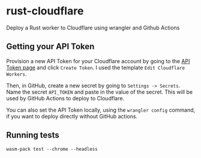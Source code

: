 # rust-cloudflare

Deploy a Rust worker to Cloudflare using wrangler and Github Actions



## Getting your API Token

Provision a new API Token for your Cloudflare account by going to the [API Token page](https://dash.cloudflare.com/profile/api-tokens) and click `Create Token`. I used the template `Edit Cloudflare Workers`.

Then, in GitHub, create a new secret by going to `Settings -> Secrets`. Name the secret `API_TOKEN` and paste in the value of the secret. This will be used by GitHub Actions to deploy to Cloudflare.

You can also set the API Token locally, using the `wrangler config` command, if you want to deploy directly without GitHub actions.

## Running tests

```
wasm-pack test --chrome --headless
```
